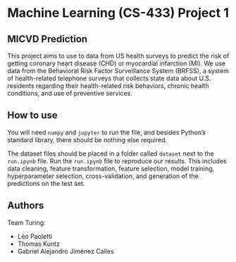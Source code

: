 # Machine Learning (CS-433) Project 1

## MICVD Prediction

This project aims to use to data from US health surveys
to predict the risk of getting coronary heart disease (CHD) or myocardial
infarction (MI). We use data from the Behavioral Risk Factor Surveillance System (BRFSS),
a system of health-related telephone surveys that collects state data about
U.S. residents regarding their health-related risk behaviors, chronic health
conditions, and use of preventive services.

## How to use

You will need `numpy` and `jupyter` to run the file, and besides Python’s standard library, there should be nothing else required.

The dataset files should be placed in a folder called `dataset` next to the `run.ipynb` file. Run the `run.ipynb` file to reproduce our results. This includes data cleaning, feature transformation, feature selection, model training, hyperparameter selection, cross-validation, and generation of the predictions on the test set.

## Authors

Team Turing:

- Léo Paoletti
- Thomas Kuntz
- Gabriel Alejandro Jiménez Calles
